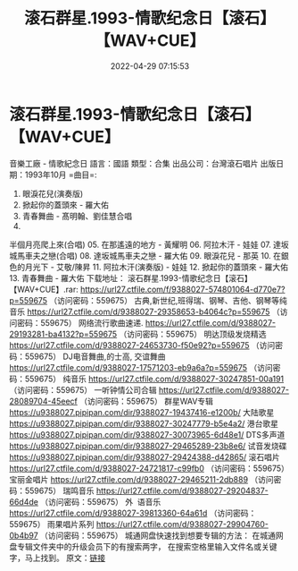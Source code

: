 ﻿---
title: 滚石群星.1993-情歌纪念日【滚石】【WAV+CUE】
date: 2022-04-29 07:15:53
categories: WAV车载音乐、镜像
tags: 国语流行
---
# 滚石群星.1993-情歌纪念日【滚石】【WAV+CUE】

音樂工廠 - 情歌紀念日
語言：國語
類型：合集
出品公司：台灣滾石唱片
出版日期：1993年10月
=曲目=:
01. 眼淚花兒(演奏版)
02. 掀起你的蓋頭來 -
羅大佑
03. 青春舞曲 -
髙明翰、劉佳慧合唱
04.
半個月亮爬上來(合唱)
05. 在那遙遠的地方 -
黃耀明
06. 阿拉木汗 - 娃娃
07.
達坂城馬車夫之戀(合唱)
08. 達坂城馬車夫之戀 -
羅大佑
09. 眼淚花兒 - 那英
10. 在銀色的月光下 -
艾敬/陳昇
11. 阿拉木汗(演奏版) -
娃娃
12. 掀起你的蓋頭來 -
羅大佑
13. 青春舞曲 - 羅大佑
下载地址：
滚石群星.1993-情歌纪念日【滚石】【WAV+CUE】.rar: https://url27.ctfile.com/f/9388027-574801064-d770e7?p=559675
（访问密码：559675）
古典,新世纪,班得瑞、钢琴、吉他、钢琴等纯音乐
https://url27.ctfile.com/d/9388027-29358653-b4064c?p=559675
（访问密码：559675）
网络流行歌曲速递.
https://url27.ctfile.com/d/9388027-29193281-ba4132?p=559675
（访问密码：559675）
明达顶级发烧精选
https://url27.ctfile.com/d/9388027-24653730-f50e92?p=559675
（访问密码：559675）
DJ电音舞曲,的士高,
交谊舞曲
https://url27.ctfile.com/d/9388027-17571203-eb9a6a?p=559675
（访问密码：559675）
纯音乐
https://url27.ctfile.com/d/9388027-30247851-00a191
（访问密码：559675）
一听钟情公司合辑
https://url27.ctfile.com/d/9388027-28089704-45eecf
（访问密码：559675）
群星WAV专辑
https://u9388027.pipipan.com/dir/9388027-19437416-e1200b/
大陆歌星
https://u9388027.pipipan.com/dir/9388027-30247779-b5e4a2/
港台歌星
https://u9388027.pipipan.com/dir/9388027-30073965-6d48e1/
DTS多声道
https://u9388027.pipipan.com/dir/9388027-29465289-23b8e6/
试音发烧碟
https://u9388027.pipipan.com/dir/9388027-29424388-d42865/
滚石唱片
https://url27.ctfile.com/d/9388027-24721817-c99fb0
（访问密码：559675）
宝丽金唱片
https://url27.ctfile.com/d/9388027-29465211-2db889
（访问密码：559675）
瑞鸣音乐
https://url27.ctfile.com/d/9388027-29204837-66d4de
（访问密码：559675）
外  语音乐
https://url27.ctfile.com/d/9388027-39813360-64a61d
（访问密码：559675）
雨果唱片系列
https://url27.ctfile.com/d/9388027-29904760-0b4b97
（访问密码：559675）
城通网盘快速找到想要专辑的方法：
在城通网盘专辑文件夹中的升级会员下的有搜索两字，
在搜索空格里输入文件名或关键字，马上找到。
原文：[链接](https://blog.sina.com.cn/s/blog_1647c7e7601030wxd.html)